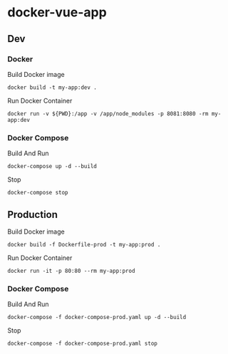 # docker-vue-app

## Dev

### Docker
Build Docker image
```
docker build -t my-app:dev .
```

Run Docker Container
```
docker run -v ${PWD}:/app -v /app/node_modules -p 8081:8080 -rm my-app:dev
```

### Docker Compose
Build And Run 
```
docker-compose up -d --build
```

Stop
```
docker-compose stop
```

## Production

Build Docker image
```
docker build -f Dockerfile-prod -t my-app:prod .
```

Run Docker Container
```
docker run -it -p 80:80 --rm my-app:prod
```

### Docker Compose
Build And Run 
```
docker-compose -f docker-compose-prod.yaml up -d --build
```

Stop
```
docker-compose -f docker-compose-prod.yaml stop
```